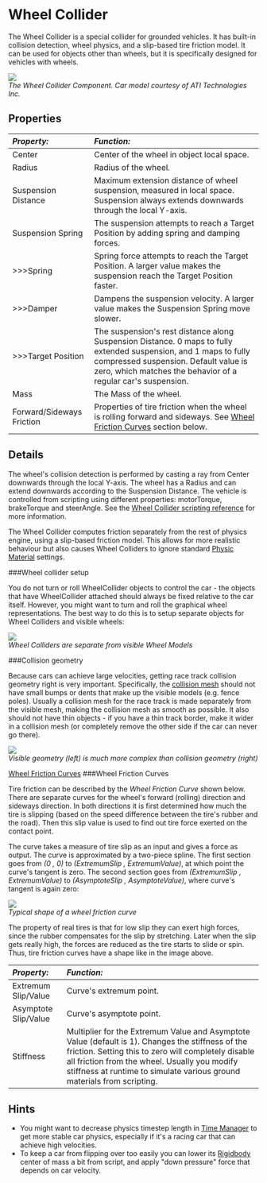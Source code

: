Wheel Collider
==============


The <span class=keyword>Wheel Collider</span> is a special collider for grounded vehicles. It has built-in collision detection, wheel physics, and a slip-based tire friction model.  It can be used for objects other than wheels, but it is specifically designed for vehicles with wheels.

![](http://docwiki.hq.unity3d.com/uploads/Main/Inspector-WheelCollider.png)  
_The Wheel Collider Component. Car model courtesy of ATI Technologies Inc._


Properties
----------



|**_Property:_** |**_Function:_** |
|:---|:---|
|<span class=component>Center</span> |Center of the wheel in object local space. |
|<span class=component>Radius</span> |Radius of the wheel. |
|<span class=component>Suspension Distance</span> |Maximum extension distance of wheel suspension, measured in local space. Suspension always extends downwards through the local Y-axis. |
|<span class=component>Suspension Spring</span> |The suspension attempts to reach a <span class=component>Target Position</span> by adding spring and damping forces. |
|>>><span class=component>Spring</span> |Spring force attempts to reach the <span class=component>Target Position</span>. A larger value makes the suspension reach the <span class=component>Target Position</span> faster. |
|>>><span class=component>Damper</span> |Dampens the suspension velocity. A larger value makes the <span class=component>Suspension Spring</span> move slower. |
|>>><span class=component>Target Position</span> |The suspension's rest distance along Suspension Distance. 0 maps to fully extended suspension, and 1 maps to fully compressed suspension. Default value is zero, which matches the behavior of a regular car's suspension. |
|<span class=component>Mass</span> |The Mass of the wheel. |
|<span class=component>Forward/Sideways Friction</span> |Properties of tire friction when the wheel is rolling forward and sideways. See [Wheel Friction Curves](#Friction) section below. |


Details
-------


The wheel's collision detection is performed by casting a ray from <span class=component>Center</span> downwards through the local Y-axis. The wheel has a <span class=component>Radius</span> and can extend downwards according to the <span class=component>Suspension Distance</span>. The vehicle is controlled from scripting using different properties: <span class=component>motorTorque</span>, <span class=component>brakeTorque</span> and <span class=component>steerAngle</span>. See the [Wheel Collider scripting reference](ScriptRef:WheelCollider.html.html) for more information.

The Wheel Collider computes friction separately from the rest of physics engine, using a slip-based friction model. This allows for more realistic behaviour but also causes Wheel Colliders to ignore standard [Physic Material](class-PhysicMaterial.html) settings.


###Wheel collider setup

You do not turn or roll WheelCollider objects to control the car - the objects that have WheelCollider attached should always be fixed relative to the car itself. However, you might want to turn and roll the graphical wheel representations. The best way to do this is to setup separate objects for Wheel Colliders and visible wheels:

![](http://docwiki.hq.unity3d.com/uploads/Main/WheelsSetup.png)  
_Wheel Colliders are separate from visible Wheel Models_


###Collision geometry

Because cars can achieve large velocities, getting race track collision geometry right is very important. Specifically, the [collision mesh](class-MeshCollider.html) should not have small bumps or dents that make up the visible models (e.g. fence poles). Usually a collision mesh for the race track is made separately from the visible mesh, making the collision mesh as smooth as possible. It also should not have thin objects - if you have a thin track border, make it wider in a collision mesh (or completely remove the other side if the car can never go there).

![](http://docwiki.hq.unity3d.com/uploads/Main/WheelGeometries.png)  
_Visible geometry (left) is much more complex than collision geometry (right)_


[Wheel Friction Curves](#Friction)
###Wheel Friction Curves

Tire friction can be described by the _Wheel Friction Curve_ shown below. There are separate curves for the wheel's forward (rolling) direction and sideways direction. In both directions it is first determined how much the tire is slipping (based on the speed difference between the tire's rubber and the road). Then this slip value is used to find out tire force exerted on the contact point.

The curve takes a measure of tire slip as an input and gives a force as output. The curve is approximated by a two-piece spline. The first section goes from _(0 , 0)_ to _(<span class=component>ExtremumSlip</span> , <span class=component>ExtremumValue</span>)_, at which point the curve's tangent is zero. The second section goes from _(<span class=component>ExtremumSlip</span> , <span class=component>ExtremumValue</span>)_ to _(<span class=component>AsymptoteSlip</span> , <span class=component>AsymptoteValue</span>)_, where curve's tangent is again zero:

![](http://docwiki.hq.unity3d.com/uploads/Main/WheelFrictionCurve.png)  
_Typical shape of a wheel friction curve_

The property of real tires is that for low slip they can exert high forces, since the rubber compensates for the slip by stretching. Later when the slip gets really high, the forces are reduced as the tire starts to slide or spin. Thus,  tire friction curves have a shape like in the image above.


|**_Property:_** |**_Function:_** |
|:---|:---|
|<span class=component>Extremum Slip/Value</span> |Curve's extremum point. |
|<span class=component>Asymptote Slip/Value</span> |Curve's asymptote point. |
|<span class=component>Stiffness</span> |Multiplier for the <span class=component>Extremum Value</span> and <span class=component>Asymptote Value</span> (default is 1). Changes the stiffness of the friction. Setting this to zero will completely disable all friction from the wheel. Usually you modify stiffness at runtime to simulate various ground materials from scripting. |


Hints
-----

* You might want to decrease physics timestep length in [Time Manager](class-TimeManager.html) to get more stable car physics, especially if it's a racing car that can achieve high velocities.
* To keep a car from flipping over too easily you can lower its [Rigidbody](class-Rigidbody.html) center of mass a bit from script, and apply "down pressure" force that depends on car velocity.
